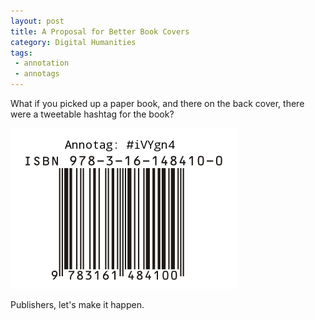 ```yaml
---
layout: post
title: A Proposal for Better Book Covers
category: Digital Humanities
tags: 
 - annotation
 - annotags
---
```


What if you picked up a paper book, and there on the back cover, there were a tweetable hashtag for the book? 

![ISBN with an Annotag](/images/annotags/isbn-with-annotag.png)

Publishers, let's make it happen. 
